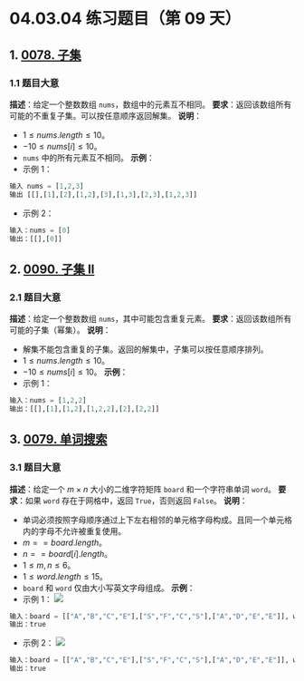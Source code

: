 # 04.03.04 练习题目（第 09 天）
## 1. [0078. 子集](https://leetcode.cn/problems/subsets/)
### 1.1 题目大意
**描述**：给定一个整数数组 `nums`，数组中的元素互不相同。
**要求**：返回该数组所有可能的不重复子集。可以按任意顺序返回解集。
**说明**：
- $1 \le nums.length \le 10$。
- $-10 \le nums[i] \le 10$。
- `nums` 中的所有元素互不相同。
**示例**：
- 示例 1：
```python
输入 nums = [1,2,3]
输出 [[],[1],[2],[1,2],[3],[1,3],[2,3],[1,2,3]]
```
- 示例 2：
```python
输入：nums = [0]
输出：[[],[0]]
```
## 2. [0090. 子集 II](https://leetcode.cn/problems/subsets-ii/)
### 2.1 题目大意
**描述**：给定一个整数数组 `nums`，其中可能包含重复元素。
**要求**：返回该数组所有可能的子集（幂集）。
**说明**：
- 解集不能包含重复的子集。返回的解集中，子集可以按任意顺序排列。
- $1 \le nums.length \le 10$。
- $-10 \le nums[i] \le 10$。
**示例**：
- 示例 1：
```python
输入：nums = [1,2,2]
输出：[[],[1],[1,2],[1,2,2],[2],[2,2]]
```
## 3. [0079. 单词搜索](https://leetcode.cn/problems/word-search/)
### 3.1 题目大意
**描述**：给定一个 $m \times n$ 大小的二维字符矩阵 `board` 和一个字符串单词 `word`。
**要求**：如果 `word` 存在于网格中，返回 `True`，否则返回 `False`。
**说明**：
- 单词必须按照字母顺序通过上下左右相邻的单元格字母构成。且同一个单元格内的字母不允许被重复使用。
- $m == board.length$。
- $n == board[i].length$。
- $1 \le m, n \le 6$。
- $1 \le word.length \le 15$。
- `board` 和 `word` 仅由大小写英文字母组成。
**示例**：
- 示例 1：
![](https://assets.leetcode.com/uploads/2020/11/04/word2.jpg)
```python
输入：board = [["A","B","C","E"],["S","F","C","S"],["A","D","E","E"]], word = "ABCCED"
输出：true
```
- 示例 2：
![](https://assets.leetcode.com/uploads/2020/11/04/word-1.jpg)
```python
输入：board = [["A","B","C","E"],["S","F","C","S"],["A","D","E","E"]], word = "SEE"
输出：true
```
